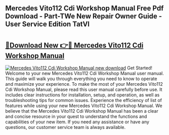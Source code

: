 ## Mercedes Vito112 Cdi Workshop Manual Free Pdf Download - Part-TWe New Repair Owner Guide - User Service Edition TatVI

# <h2><a href="http://bc79155.oget.top/?id=Mercedes+Vito112+Cdi+Workshop+Manual">🔗Download New 👉🔴 Mercedes Vito112 Cdi Workshop Manual</a></h2>

[![Mercedes Vito112 Cdi Workshop Manual new download](https://i.imgur.com/5g1atiW.png)](http://bc79155.oget.top/?id=Mercedes+Vito112+Cdi+Workshop+Manual)
Get Started! Welcome to your new Mercedes Vito112 Cdi Workshop Manual user manual. This guide will walk you through everything you need to know to operate and maximize your experience. To make the most of your Mercedes Vito112 Cdi Workshop Manual, please read this user manual carefully before use. It includes clear instructions for installation, setup, and operation, as well as troubleshooting tips for common issues. Experience the efficiency of list of features while using your new Mercedes Vito112 Cdi Workshop Manual. We believe that the Mercedes Vito112 Cdi Workshop Manual has been a clear and concise resource in your quest to understand the functions and capabilities of your new item. If you need any assistance or have any questions, our customer service team is always available.
